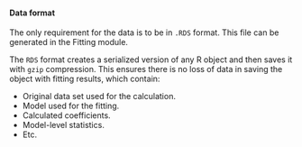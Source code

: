 #### Data format

The only requirement for the data is to be in `.RDS` format. This file can be generated in the Fitting module.

The `RDS` format creates a serialized version of any R object and then saves it with `gzip` compression. This ensures there is no loss of data in saving the object with fitting results, which contain:

- Original data set used for the calculation.
- Model used for the fitting.
- Calculated coefficients.
- Model-level statistics.
- Etc.
